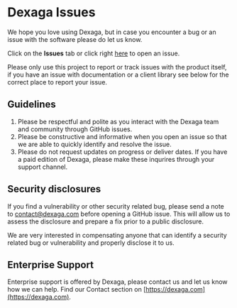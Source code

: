 # Dexaga Issues
We hope you love using Dexaga, but in case you encounter a bug or an issue with the software please do let us know.

Click on the **Issues** tab or click right [here](https://github.com/DEXAGA/dexaga-issues/issues/new/choose) to open an issue.

Please only use this project to report or track issues with the product itself, if you have an issue with documentation or a client library see below for the correct place to report your issue.
 
## Guidelines
1. Please be respectful and polite as you interact with the Dexaga team and community through GitHub issues. 
1. Please be constructive and informative when you open an issue so that we are able to quickly identify and resolve the issue.
1. Please do not request updates on progress or deliver dates. If you have a paid edition of Dexaga, please make these inqurires through your support channel.  
 
## Security disclosures
If you find a vulnerability or other security related bug, please send a note to contact@dexaga.com before opening a GitHub issue. This will allow us to assess the disclosure and prepare a fix prior to a public disclosure. 

We are very interested in compensating anyone that can identify a security related bug or vulnerability and properly disclose it to us.

 
## Enterprise Support
Enterprise support is offered by Dexaga, please contact us and let us know how we can help. Find our Contact section on  [https://dexaga.com](https://dexaga.com).
